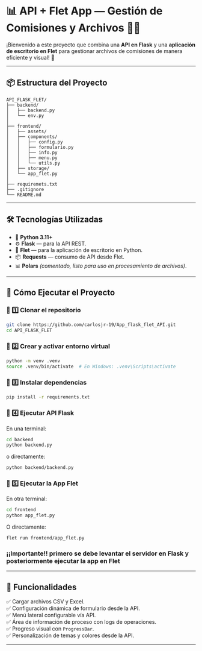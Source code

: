 # 📊 API + Flet App — Gestión de Comisiones y Archivos 📁✨

¡Bienvenido a este proyecto que combina una **API en Flask** y una **aplicación de escritorio en Flet** para gestionar archivos de comisiones de manera eficiente y visual! 🚀

---

## 📦 Estructura del Proyecto

```
API_FLASK_FLET/
├── backend/
│   ├── backend.py
│   └── env.py
│
├── frontend/
│   ├── assets/
│   ├── components/
│   │   ├── config.py
│   │   ├── formulario.py
│   │   ├── info.py
│   │   ├── menu.py
│   │   └── utils.py
│   ├── storage/
│   └── app_flet.py
│
├── requiremets.txt
├── .gitignore
└── README.md
```

---

## 🛠️ Tecnologías Utilizadas

- 🐍 **Python 3.11+**
- ⚙️ **Flask** — para la API REST.
- 🎨 **Flet** — para la aplicación de escritorio en Python.
- 📦 **Requests** — consumo de API desde Flet.
- 📊 **Polars** *(comentado, listo para uso en procesamiento de archivos)*.

---

## 🚀 Cómo Ejecutar el Proyecto

### 📌 1️⃣ Clonar el repositorio

```bash
git clone https://github.com/carlosjr-19/App_flask_flet_API.git
cd API_FLASK_FLET
```

### 📌 2️⃣ Crear y activar entorno virtual

```bash
python -m venv .venv
source .venv/bin/activate  # En Windows: .venv\Scripts\activate
```

### 📌 3️⃣ Instalar dependencias

```bash
pip install -r requirements.txt
```

### 📌 4️⃣ Ejecutar API Flask

En una terminal:

```bash
cd backend
python backend.py
```

o directamente:

```bash
python backend/backend.py
```


### 📌 5️⃣ Ejecutar la App Flet

En otra terminal:

```bash
cd frontend
python app_flet.py
```

O directamente:

```bash
flet run frontend/app_flet.py
```

### ¡¡Importante!! primero se debe levantar el servidor en Flask y posteriormente ejecutar la app en Flet

---

## 🎨 Funcionalidades

✅ Cargar archivos CSV y Excel.  
✅ Configuración dinámica de formulario desde la API.  
✅ Menú lateral configurable vía API.  
✅ Área de información de proceso con logs de operaciones.  
✅ Progreso visual con `ProgressBar`.  
✅ Personalización de temas y colores desde la API.

---